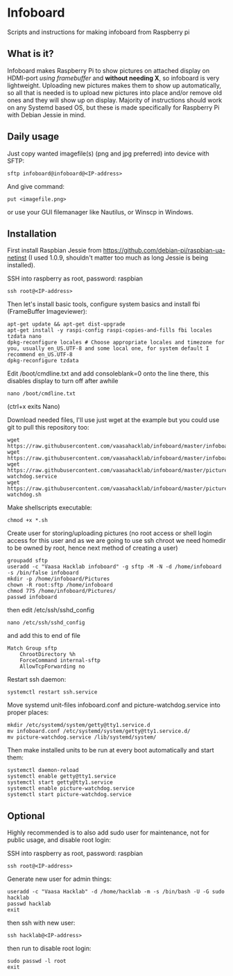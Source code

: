 # Infoboard
Scripts and instructions for making infoboard from Raspberry pi

## What is it?
Infoboard makes Raspberry Pi to show pictures on attached display on HDMI-port *using framebuffer* and **without needing X**, so infoboard is very lightweight. Uploading new pictures makes them to show up automatically, so all that is needed is to upload new pictures into place and/or remove old ones and they will show up on display. Majority of instructions should work on any Systemd based OS, but these is made specifically for Raspberry Pi with Debian Jessie in mind.

## Daily usage
Just copy wanted imagefile(s) (png and jpg preferred) into device with SFTP:

```
sftp infoboard@infoboard@<IP-address>
```
And give command:

```
put <imagefile.png>
```

or use your GUI filemanager like Nautilus, or Winscp in Windows.

## Installation
First install Raspbian Jessie from https://github.com/debian-pi/raspbian-ua-netinst (I used 1.0.9, shouldn't matter too much as long Jessie is being installed).

SSH into raspberry as root, password: raspbian

```
ssh root@<IP-address>
```

Then let's install basic tools, configure system basics and install fbi (FrameBuffer Imageviewer):

```
apt-get update && apt-get dist-upgrade
apt-get install -y raspi-config raspi-copies-and-fills fbi locales tzdata nano
dpkg-reconfigure locales # Choose appropriate locales and timezone for you, usually en_US.UTF-8 and some local one, for system default I recommend en_US.UTF-8
dpkg-reconfigure tzdata
```

Edit /boot/cmdline.txt and add consoleblank=0 onto the line there, this disables display to turn off after awhile

```
nano /boot/cmdline.txt
```

(ctrl+x exits Nano)

Download needed files, I'll use just wget at the example but you could use git to pull this repository too:

```
wget https://raw.githubusercontent.com/vaasahacklab/infoboard/master/infoboard.conf
wget https://raw.githubusercontent.com/vaasahacklab/infoboard/master/infoboard.sh
wget https://raw.githubusercontent.com/vaasahacklab/infoboard/master/picture-watchdog.service
wget https://raw.githubusercontent.com/vaasahacklab/infoboard/master/picture-watchdog.sh
```

Make shellscripts executable:

```
chmod +x *.sh
```

Create user for storing/uploading pictures (no root access or shell login access for this user and as we are going to use ssh chroot we need homedir to be owned by root, hence next method of creating a user)

```
groupadd sftp
useradd -c "Vaasa Hacklab infoboard" -g sftp -M -N -d /home/infoboard -s /bin/false infoboard
mkdir -p /home/infoboard/Pictures
chown -R root:sftp /home/infoboard
chmod 775 /home/infoboard/Pictures/
passwd infoboard
```

then edit /etc/ssh/sshd_config

```
nano /etc/ssh/sshd_config
```

and add this to end of file

```
Match Group sftp
    ChrootDirectory %h
    ForceCommand internal-sftp
    AllowTcpForwarding no
```

Restart ssh daemon:

```
systemctl restart ssh.service
```

Move systemd unit-files infoboard.conf and picture-watchdog.service into proper places:

```
mkdir /etc/systemd/system/getty@tty1.service.d
mv infoboard.conf /etc/systemd/system/getty@tty1.service.d/
mv picture-watchdog.service /lib/systemd/system/
```

Then make installed units to be run at every boot automatically and start them:

```
systemctl daemon-reload
systemctl enable getty@tty1.service
systemctl start getty@tty1.service
systemctl enable picture-watchdog.service
systemctl start picture-watchdog.service
```

## Optional

Highly recommended is to also add sudo user for maintenance, not for public usage, and disable root login:

SSH into raspberry as root, password: raspbian

```
ssh root@<IP-address>
```

Generate new user for admin things:

```
useradd -c "Vaasa Hacklab" -d /home/hacklab -m -s /bin/bash -U -G sudo hacklab
passwd hacklab
exit
```

then ssh with new user:

```
ssh hacklab@<IP-address>
```

then run to disable root login:

```
sudo passwd -l root
exit
```
